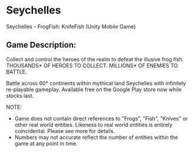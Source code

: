 # Seychelles
Seychelles - FrogFish: KnifeFish (Unity Mobile Game)

## Game Description:

Collect and control the heroes of the realm to defeat the illusive frog fish. THOUSANDS* OF HEROES TO COLLECT. MILLIONS* OF ENEMIES TO BATTLE. 

Battle across 60* continents within mythical land Seychelles with infinitely re-playable gameplay. Available free on the Google Play store now while stocks last.

NOTE: 
* Game does not contain direct references to "Frogs", "Fish", "Knives" or other real world entities. Likeness to real world entities is entirely coincidental. Please see more for details.
* Numbers may not accurate reflect the number of entities within the game at any point in time.
